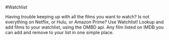 #Watchlist

Having trouble keeping up with all the films you want to watch? Is not everything on Netflix, or Hulu, or Amazon Prime? Use Watchlist! Lookup and add films to your watchlist, using the OMBD api. Any film listed on IMDB you can add and remove to your list in one simple place.
